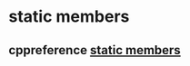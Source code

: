# static members



## cppreference [static members](https://en.cppreference.com/w/cpp/language/static)